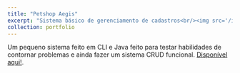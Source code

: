 ```yaml
---
title: "Petshop Aegis"
excerpt: "Sistema básico de gerenciamento de cadastros<br/><img src='/images/500x300.png'>"
collection: portfolio
---
```


Um pequeno sistema feito em CLI e Java feito para testar habilidades de contornar problemas e ainda fazer um sistema CRUD funcional. [Disponível aqui!](https://github.com/rinaldorabelo/PetshopAegis).
